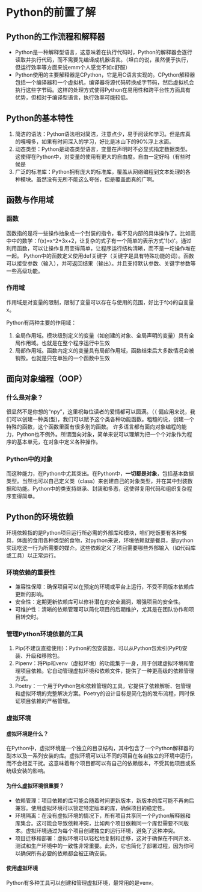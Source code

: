 # Python的前置了解

## Python的工作流程和解释器

- Python是一种解释型语言，这意味着在执行代码时，Python的解释器会逐行读取并执行代码，而不需要先编译成机器语言。（坦白的说，虽然便于执行，但运行效率等方面来说emm个人感觉不如c舒服）
- Python使用的主要解释器是CPython，它是用C语言实现的。CPython解释器包括一个编译器和一个虚拟机，编译器将源代码转换成字节码，然后虚拟机会执行这些字节码。这样的处理方式使得Python在易用性和跨平台性方面具有优势，但相对于编译型语言，执行效率可能较低。

## Python的基本特性

1. 简洁的语法：Python语法相对简洁，注意点少，易于阅读和学习。但是库真的嘎嘎多，如果有时间深入的学习，好比是冰山下的90%浮上水面。
2. 动态类型：Python是动态类型语言，变量在声明时不必显式指定数据类型。这使得在Python中，对变量的使用有更大的自由度。自由一定好吗（有些时候是
3. 广泛的标准库：Python拥有庞大的标准库，覆盖从网络编程到文本处理的各种模块。虽然没有无所不能这么夸张，但是覆盖面真的广啊。

## 函数与作用域

### 函数

函数指的是将一些操作抽象成一个封装的指令，看不见内部的具体操作了。比如高中中的数学：f(x)=x^2+3x+2，让复杂的式子有一个简单的表示方式'f(x)'。通过利用函数，可以让操作复用变得简单，让程序运行结构清晰，而不是一坨操作堆在一起。
Python中的函数定义使用def关键字（关键字是具有特殊功能的词）。函数可以接受参数（输入），并可返回结果（输出）。并且支持默认参数、关键字参数等一些高级功能。

### 作用域

作用域是对变量的限制，限制了变量可以存在与使用的范围，好比于f(x)的自变量x。

Python有两种主要的作用域：

1. 全局作用域。模块级别定义的变量（如创建的对象、全局声明的变量）具有全局作用域。也就是在整个程序运行中生效
2. 局部作用域。函数内定义的变量具有局部作用域，函数结束后大多数情况会被销毁。也就是只在单独的一个函数中生效

## 面向对象编程（OOP）

### 什么是对象？

很显然不是你想的“npy”，这里祝每位读者的爱情都可以圆满。（（ 
偏应用来说，我们可以创建一种类(型)，我们可以赋予这个类各种功能函数。粗糙的说，创建一个特殊的函数，这个函数里面有很多别的函数。
许多语言都有面向对象编程的能力，Python也不例外。所谓面向对象，简单来说可以理解为把一个个对象作为程序的基本单元，在对象中定义各种操作。

### Python中的对象

而这种能力，在Python中尤其突出。在Python中，**一切都是对象**，包括基本数据类型。当然也可以自己定义类（class）来创建自己的对象类型，并在其中封装数据和功能。Python中的类支持继承、封装和多态，这使得复用代码和组织复杂程序变得简单。

## Python的环境依赖

环境依赖指的是Python项目运行所必需的外部库和模块，咱们吃饭要有各种餐具，体面的食用各种类型的食物，对python来说，环境依赖就是餐具，是python实现吃这一行为所需要的媒介。这些依赖定义了项目需要哪些外部输入（如代码库或工具）以正常运行。

### 环境依赖的重要性

- 兼容性保障：确保项目可以在预定的环境或平台上运行，不受不同版本依赖库更新的影响。
- 安全性：定期更新依赖库可以修补潜在的安全漏洞，增强项目的安全性。
- 可维护性：清晰的依赖管理可以简化项目的后期维护，尤其是在团队协作和项目转交时。

### 管理Python环境依赖的工具

1. Pip(不建议直接使用)：Python的包安装器，可以从Python包索引(PyPI)安装、升级和移除包。
2. Pipenv：将Pip和venv（虚拟环境）的功能集于一身，用于创建虚拟环境和管理项目依赖。它自动管理虚拟环境和依赖文件，提供了一种更高级的依赖管理方式。
3. Poetry：一个用于Python包和依赖管理的工具，它提供了依赖解析、包管理和虚拟环境的完整解决方案。Poetry的设计目标是简化包的发布流程，同时保证项目依赖的严格管理。

### 虚拟环境

#### 虚拟环境是什么？

在Python中，虚拟环境是一个独立的目录结构，其中包含了一个Python解释器的副本以及一系列安装的库。虚拟环境可以让不同的项目在各自独立的环境中运行，而不会相互干扰。这意味着每个项目都可以有自己的依赖版本，不受其他项目或系统级安装的影响。

#### 为什么虚拟环境很重要？

- 依赖管理：项目依赖的库可能会随着时间更新版本，新版本的库可能不再向后兼容。使用虚拟环境可以锁定特定版本的库，确保项目的稳定性。
- 环境隔离：在没有虚拟环境的情况下，所有项目共享同一个Python解释器和库集合。这可能会导致依赖冲突，比如两个项目依赖同一个库但需要不同版本。虚拟环境通过为每个项目创建独立的运行环境，避免了这种冲突。
- 项目迁移和部署：虚拟环境可以轻松地复制和迁移，这对于确保在不同开发、测试和生产环境中的一致性非常重要。此外，它也简化了部署过程，因为你可以确保所有必要的依赖都会被正确安装。

#### 使用虚拟环境

Python有多种工具可以创建和管理虚拟环境，最常用的是venv。
